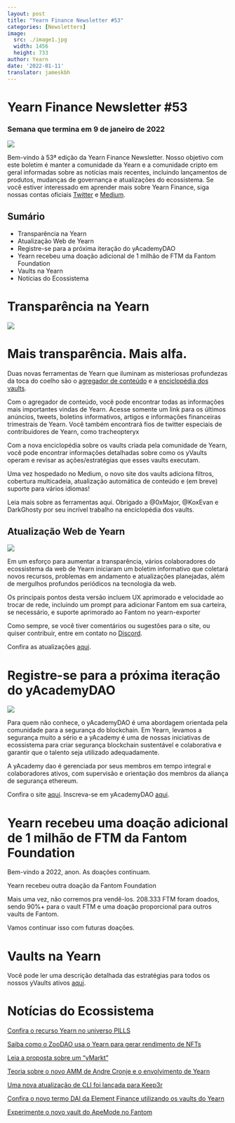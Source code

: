 ```yaml
---
layout: post
title: "Yearn Finance Newsletter #53"
categories: [Newsletters]
image:
  src: ./image1.jpg
  width: 1456
  height: 733
author: Yearn
date: '2022-01-11'
translator: jameskbh
---
```


# Yearn Finance Newsletter #53

### Semana que termina em 9 de janeiro de 2022

![](image1.png)

Bem-vindo à 53ª edição da Yearn Finance Newsletter. Nosso objetivo com este boletim é manter a comunidade da Yearn e a comunidade cripto em geral informadas sobre as notícias mais recentes, incluindo lançamentos de produtos, mudanças de governança e atualizações do ecossistema. Se você estiver interessado em aprender mais sobre Yearn Finance, siga nossas contas oficiais [Twitter](https://twitter.com/iearnfinance) e [Medium](https://medium.com/iearn).

## Sumário

- Transparência na Yearn
- Atualização Web de Yearn
- Registre-se para a próxima iteração do yAcademyDAO
- Yearn recebeu uma doação adicional de 1 milhão de FTM da Fantom Foundation
- Vaults na Yearn
- Notícias do Ecossistema

# Transparência na Yearn

![](image2.png)

# Mais transparência. Mais alfa.

Duas novas ferramentas de Yearn que iluminam as misteriosas profundezas da toca do coelho são o [agregador de conteúdo](https://blog.yearn.finance/) e a [enciclopédia dos vaults](https://vaults.yearn.finance/).

Com o agregador de conteúdo, você pode encontrar todas as informações mais importantes vindas de Yearn. Acesse somente um link para os últimos anúncios, tweets, boletins informativos, artigos e informações financeiras trimestrais de Yearn. Você também encontrará fios de twitter especiais de contribuidores de Yearn, como tracheopteryx

Com a nova enciclopédia sobre os vaults criada pela comunidade de Yearn, você pode encontrar informações detalhadas sobre como os yVaults operam e revisar as ações/estratégias que esses vaults executam.

Uma vez hospedado no Medium, o novo site dos vaults adiciona filtros, cobertura multicadeia, atualização automática de conteúdo e (em breve) suporte para vários idiomas!

Leia mais sobre as ferramentas aqui. Obrigado a @0xMajor, @KoxEvan e DarkGhosty por seu incrível trabalho na enciclopédia dos vaults.

## Atualização Web de Yearn

![](image3.png)

Em um esforço para aumentar a transparência, vários colaboradores do ecossistema da web de Yearn iniciaram um boletim informativo que coletará novos recursos, problemas em andamento e atualizações planejadas, além de mergulhos profundos periódicos na tecnologia da web.

Os principais pontos desta versão incluem UX aprimorado e velocidade ao trocar de rede, incluindo um prompt para adicionar Fantom em sua carteira, se necessário, e suporte aprimorado ao Fantom no yearn-exporter

Como sempre, se você tiver comentários ou sugestões para o site, ou quiser contribuir, entre em contato no [Discord](https://discord.com/invite/yearn).

Confira as atualizações [aqui](https://yearnweb.substack.com/p/update-jan-5-2022?showWelcome=true).

# Registre-se para a próxima iteração do yAcademyDAO

![](image4.png)

Para quem não conhece, o yAcademyDAO é uma abordagem orientada pela comunidade para a segurança do blockchain. Em Yearn, levamos a segurança muito a sério e a yAcademy é uma de nossas iniciativas de ecossistema para criar segurança blockchain sustentável e colaborativa e garantir que o talento seja utilizado adequadamente.

A yAcademy dao é gerenciada por seus membros em tempo integral e colaboradores ativos, com supervisão e orientação dos membros da aliança de segurança ethereum.

Confira o site [aqui](https://yacademy.github.io/). Inscreva-se em yAcademyDAO [aqui](https://docs.google.com/forms/d/e/1FAIpQLSfc5VUYOyG_cRpiRkymJOVoHluFOuiYMRONX-R7xRuvWM25Xg/viewform).

# Yearn recebeu uma doação adicional de 1 milhão de FTM da Fantom Foundation

Bem-vindo a 2022, anon. As doações continuam.

Yearn recebeu outra doação da Fantom Foundation

Mais uma vez, não corremos pra vendê-los. 208.333 FTM foram doados, sendo 90%+ para o vault FTM e uma doação proporcional para outros vaults de Fantom.

Vamos continuar isso com futuras doações.

# Vaults na Yearn

Você pode ler uma descrição detalhada das estratégias para todos os nossos yVaults ativos [aqui](https://medium.com/yearn-state-of-the-vaults/the-vaults-at-yearn-9237905ffed3).

# Notícias do Ecossistema

[Confira o recurso Yearn no universo PILLS](https://twitter.com/pillsuniverse/status/1478321675510763520)

[Saiba como o ZooDAO usa o Yearn para gerar rendimento de NFTs](https://twitter.com/ZooDAO/status/1480244287526916105)

[Leia a proposta sobre um “yMarkt”](https://gov.yearn.finance/t/proposal-ymarkt-the-best-buybacks-can-get/12166)

[Teoria sobre o novo AMM de Andre Cronje e o envolvimento de Yearn](https://gov.yearn.finance/t/yfi-solid-theorycrafting/12181)

[Uma nova atualização de CLI foi lançada para Keep3r](https://twitter.com/DeFi_Wonderland/status/1478061081956343812)

[Confira o novo termo DAI da Element Finance utilizando os vaults do Yearn](https://twitter.com/element_fi/status/1478819507829293058)

[Experimente o novo vault do ApeMode no Fantom](https://twitter.com/poolpitako/status/1479271890933923843)
